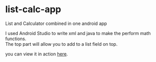 # list-calc-app
List and Calculator combined in one android app

I used Android Studio to write xml and java to make the perform math functions.<br>
The top part will allow you to add to a list field on top.

you can view it in action <a href="https://daniela-idara.github.io/bizListingApp/" target="_blank">here</a>.
